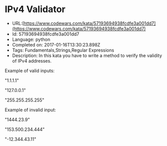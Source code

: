 # IPv4 Validator

 - URL:[https://www.codewars.com/kata/57193694938fcdfe3a001dd7](https://www.codewars.com/kata/57193694938fcdfe3a001dd7)
 - Id: 57193694938fcdfe3a001dd7
 - Language: python
 - Completed on: 2017-01-16T13:30:23.898Z
 - Tags: Fundamentals,Strings,Regular Expressions
 - Description:
In this kata you have to write a method to verify the validity of IPv4 addresses.

Example of valid inputs:

"1.1.1.1"

"127.0.0.1"

"255.255.255.255"

Example of invalid input:

"1444.23.9"

"153.500.234.444"

"-12.344.43.11"
